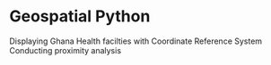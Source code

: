 # Geospatial Python
Displaying Ghana Health facilties with Coordinate Reference System
Conducting proximity analysis 
